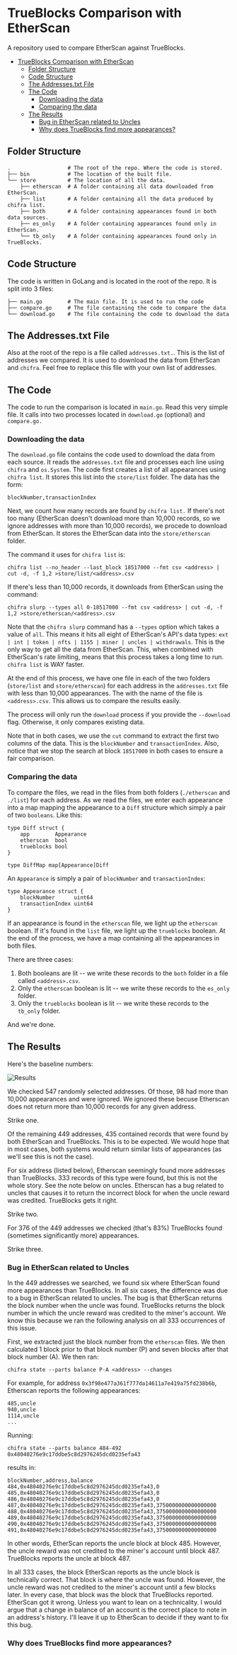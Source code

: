 # TrueBlocks Comparison with EtherScan

A repository used to compare EtherScan against TrueBlocks.

- [TrueBlocks Comparison with EtherScan](#trueblocks-comparison-with-etherscan)
  - [Folder Structure](#folder-structure)
  - [Code Structure](#code-structure)
  - [The Addresses.txt File](#the-addressestxt-file)
  - [The Code](#the-code)
    - [Downloading the data](#downloading-the-data)
    - [Comparing the data](#comparing-the-data)
  - [The Results](#the-results)
    - [Bug in EtherScan related to Uncles](#bug-in-etherscan-related-to-uncles)
    - [Why does TrueBlocks find more appearances?](#why-does-trueblocks-find-more-appearances)

## Folder Structure

```[shell]
.                  # The root of the repo. Where the code is stored.
├── bin            # The location of the built file.
└── store          # The location of all the data.
    ├── etherscan  # A folder containing all data downloaded from EtherScan.
    ├── list       # A folder containing all the data produced by chifra list.
    ├── both       # A folder containing appearances found in both data sources.
    ├── es_only    # A folder containing appearances found only in EtherScan.
    └── tb_only    # A folder containing appearances found only in TrueBlocks.
```

## Code Structure

The code is written in GoLang and is located in the root of the repo. It is split into 3 files:

```[shell]
├── main.go        # The main file. It is used to run the code
├── compare.go     # The file containing the code to compare the data
└── download.go    # The file containing the code to download the data
```

## The Addresses.txt File

Also at the root of the repo is a file called `addresses.txt.`. This is the list of addresses we compared. It is used to download the data from EtherScan and `chifra`. Feel free to replace this file with your own list of addresses.

## The Code

The code to run the comparison is located in `main.go`. Read this very simple file. It calls into two processes located in `download.go` (optional) and `compare.go.`

### Downloading the data

The `download.go` file contains the code used to download the data from each source. It reads the `addresses.txt` file and processes each line using `chifra` and `os.System`. The code first creates a list of all appearances using `chifra list`. It stores this list into the `store/list` folder. The data has the form:

```[shell]
blockNumber,transactionIndex
```

Next, we count how many records are found by `chifra list.` If there's not too many (EtherScan doesn't download more than 10,000 records, so we ignore addresses with more than 10,000 records), we procede to download from EtherScan. It stores the EtherScan data into the `store/etherscan` folder.

The command it uses for `chifra list` is:

```[shell]
chifra list --no_header --last_block 18517000 --fmt csv <address> | cut -d, -f 1,2 >store/list/<address>.csv
```

If there's less than 10,000 records, it downloads from EtherScan using the command:

```[shell]
chifra slurp --types all 0-18517000 --fmt csv <address> | cut -d, -f 1,2 >store/etherscan/<address>.csv
```

Note that the `chifra slurp` command has a `--types` option which takes a value of `all`. This means it hits all eight of EtherScan's API's data types: `ext | int | token | nfts | 1155 | miner | uncles | withdrawals`. This is the only way to get all the data from EtherScan. This, when combined with EtherScan's rate limiting, means that this process takes a long time to run. `chifra list` is WAY faster.

At the end of this process, we have one file in each of the two folders (`store/list` and `store/etherscan`) for each address in the `addresses.txt` file with less than 10,000 appearances. The with the name of the file is `<address>.csv`. This allows us to compare the results easily.

The process will only run the `download` process if you provide the `--download` flag. Otherwise, it only compares existing data.

Note that in both cases, we use the `cut` command to extract the first two columns of the data. This is the `blockNumber` and `transactionIndex`. Also, notice that we stop the search at block `18517000` in both cases to ensure a fair comparison.

### Comparing the data

To compare the files, we read in the files from both folders (`./etherscan` and `./list`) for each address. As we read the files, we enter each appearance into a map mapping the appearance to a `Diff` structure which simply a pair of two `booleans`. Like this:

```[go]
type Diff struct {
    app        Appearance
    etherscan  bool
    trueblocks bool
}

type DiffMap map[Appearance]Diff
```

An `Appearance` is simply a pair of `blockNumber` and `transactionIndex`:

```[go]
type Appearance struct {
    blockNumber      uint64
    transactionIndex uint64
}
```

If an appearance is found in the `etherscan` file, we light up the `etherscan` boolean. If it's found in the `list` file, we light up the `trueblocks` boolean. At the end of the process, we have a map containing all the appearances in both files.

There are three cases:

1. Both booleans are lit -- we write these records to the `both` folder in a file called `<address>.csv`.
2. Only the `etherscan` boolean is lit -- we write these records to the `es_only` folder.
3. Only the `trueblocks` boolean is lit -- we write these records to the `tb_only` folder.

And we're done.

## The Results

Here's the baseline numbers:

![Results](./assets/results1.png)

We checked 547 randomly selected addresses. Of those, 98 had more than 10,000 appearances and were ignored. We ignored these becuse Etherscan does not return more than 10,000 records for any given address.

Strike one.

Of the remaining 449 addresses, 435 contained records that were found by both EtherScan and TrueBlocks. This is to be expected. We would hope that in most cases, both systems would return similar lists of appearances (as we'll see this is not the case).

For six address (listed below), Etherscan seemingly found more addresses than TrueBlocks. 333 records of this type were found, but this is not the whole story. See the note below on uncles. Etherscan has a bug related to uncles that causes it to return the incorrect block for when the uncle reward was credited. TrueBlocks gets it right.

Strike two.

For 376 of the 449 addresses we checked (that's 83%) TrueBlocks found (sometimes significantly more) appearances.

Strike three.

### Bug in EtherScan related to Uncles

In the 449 addresses we searched, we found six where EtherScan found more appearances than TrueBlocks. In all six cases, the difference was due to a bug in EtherScan related to uncles. The bug is that EtherScan returns the block number when the uncle was found. TrueBlocks returns the block number in which the uncle reward was credited to the miner's account. We know this because we ran the following analysis on all 333 occurrences of this issue.

First, we extracted just the block number from the `etherscan` files. We then calculated 1 block prior to that block number (P) and seven blocks after that block number (A). We then ran:

```[shell]
chifra state --parts balance P-A <address> --changes
```

For example, for address `0x3f98e477a361f777da14611a7e419a75fd238b6b`, Etherscan reports the following appearances:

```[shell]
485,uncle
940,uncle
1114,uncle
...
```

Running:

```[shell]
chifra state --parts balance 484-492 0x48040276e9c17ddbe5c8d2976245dcd0235efa43
```

results in:

```[shell]
blockNumber,address,balance
484,0x48040276e9c17ddbe5c8d2976245dcd0235efa43,0
485,0x48040276e9c17ddbe5c8d2976245dcd0235efa43,0
486,0x48040276e9c17ddbe5c8d2976245dcd0235efa43,0
487,0x48040276e9c17ddbe5c8d2976245dcd0235efa43,3750000000000000000
488,0x48040276e9c17ddbe5c8d2976245dcd0235efa43,3750000000000000000
489,0x48040276e9c17ddbe5c8d2976245dcd0235efa43,3750000000000000000
490,0x48040276e9c17ddbe5c8d2976245dcd0235efa43,3750000000000000000
491,0x48040276e9c17ddbe5c8d2976245dcd0235efa43,3750000000000000000
```

In other words, EtherScan reports the uncle block at block 485. However, the uncle reward was not credited to the miner's account until block 487. TrueBlocks reports the uncle at block 487.

In all 333 cases, the block EtherScan reports as the uncle block is technically correct. That block is where the uncle was found. However, the uncle reward was not credited to the miner's account until a few blocks later. In every case, that block was the block that TrueBlocks reported. EtherScan got it wrong. Unless you want to lean on a technicality. I would argue that a change in balance of an account is the correct place to note in an address's history. I'll leave it up to EtherScan to decide if they want to fix this bug.

### Why does TrueBlocks find more appearances?

